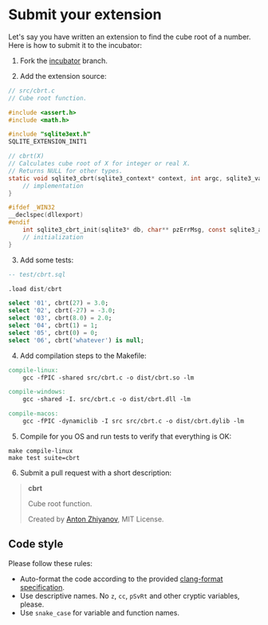 # Submit your extension

Let's say you have written an extension to find the cube root of a number. Here is how to submit it to the incubator:

1. Fork the [incubator](https://github.com/nalgeon/sqlean/tree/incubator) branch.

2. Add the extension source:

```c
// src/cbrt.c
// Cube root function.

#include <assert.h>
#include <math.h>

#include "sqlite3ext.h"
SQLITE_EXTENSION_INIT1

// cbrt(X)
// Calculates cube root of X for integer or real X.
// Returns NULL for other types.
static void sqlite3_cbrt(sqlite3_context* context, int argc, sqlite3_value** argv) {
    // implementation
}

#ifdef _WIN32
__declspec(dllexport)
#endif
    int sqlite3_cbrt_init(sqlite3* db, char** pzErrMsg, const sqlite3_api_routines* pApi) {
    // initialization
}
```

3. Add some tests:

```sql
-- test/cbrt.sql

.load dist/cbrt

select '01', cbrt(27) = 3.0;
select '02', cbrt(-27) = -3.0;
select '03', cbrt(8.0) = 2.0;
select '04', cbrt(1) = 1;
select '05', cbrt(0) = 0;
select '06', cbrt('whatever') is null;
```

4. Add compilation steps to the Makefile:

```Makefile
compile-linux:
	gcc -fPIC -shared src/cbrt.c -o dist/cbrt.so -lm

compile-windows:
	gcc -shared -I. src/cbrt.c -o dist/cbrt.dll -lm

compile-macos:
	gcc -fPIC -dynamiclib -I src src/cbrt.c -o dist/cbrt.dylib -lm
```

5. Compile for you OS and run tests to verify that everything is OK:

```shell
make compile-linux
make test suite=cbrt
```

6. Submit a pull request with a short description:

> **cbrt**
>
> Cube root function.
>
> Created by [Anton Zhiyanov](https://github.com/nalgeon), MIT License.

## Code style

Please follow these rules:

-   Auto-format the code according to the provided [clang-format specification](../.clang-format).
-   Use descriptive names. No `z`, `cc`, `pSvRt` and other cryptic variables, please.
-   Use `snake_case` for variable and function names.


